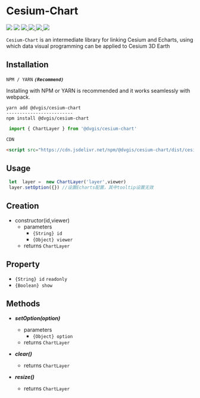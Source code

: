 # Cesium-Chart 

<p>
<img src="https://img.shields.io/github/actions/workflow/status/dvgis/dc-sdk/build.yml"/>
<img src="https://img.shields.io/badge/license-Apache%202-blue"/>
<a href="https://www.npmjs.com/package/@dvgis/dc-sdk" target="_blank">
 <img src="https://img.shields.io/npm/v/@dvgis/dc-sdk?color=orange&logo=npm" />
</a>
<a href="https://www.npmjs.com/package/@dvgis/dc-sdk" target="_blank">
 <img src="https://img.shields.io/npm/dt/@dvgis/dc-sdk?logo=npm"/>
</a>
<a href="https://resource.dvgis.cn/dc-docs/v2.x" target="_blank">
 <img src="https://img.shields.io/badge/docs-online-yellow.svg"/>
</a>
<a href="http://dc.dvgis.cn" target="_blank">
 <img src="https://img.shields.io/badge/demo-online-red.svg"/>
</a>
</p>

`Cesium-Chart` is an intermediate library for linking Cesium and Echarts, using which data visual programming can be applied to Cesium 3D Earth

## Installation


`NPM / YARN` **_`(Recommend)`_**

Installing with NPM or YARN is recommended and it works seamlessly with webpack.

```shell
yarn add @dvgis/cesium-chart
-------------------------
npm install @dvgis/cesium-chart
```

```js
 import { ChartLayer } from '@dvgis/cesium-chart'
```

`CDN`

```html
<script src="https://cdn.jsdelivr.net/npm/@dvgis/cesium-chart/dist/cesium.chart.min.js"></script>
```

## Usage

```js
 let  layer =  new ChartLayer('layer',viewer)
 layer.setOption({}) //设置Echarts配置，其中tooltip设置无效
```

## Creation

 - constructor(id,viewer)
   - parameters
     - `{String} id`
     - `{Object} viewer`
   - returns `ChartLayer`

## Property
 
- `{String} id` `readonly`
- `{Boolean} show` 

## Methods

- **_setOption(option)_**
    - parameters
        - `{Object} option`
    - returns `ChartLayer`

- **_clear()_**
  - returns `ChartLayer`

- **_resize()_**
    - returns `ChartLayer`
